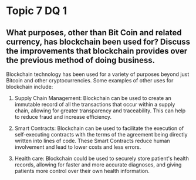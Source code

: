 # Topic 7 DQ 1
## What purposes, other than Bit Coin and related currency, has blockchain been used for? Discuss the improvements that blockchain provides over the previous method of doing business.

Blockchain technology has been used for a variety of purposes beyond just Bitcoin and other cryptocurrencies. Some examples of other uses for blockchain include:

1. Supply Chain Management: Blockchain can be used to create an immutable record of all the transactions that occur within a supply chain, allowing for greater transparency and traceability. This can help to reduce fraud and increase efficiency.

2. Smart Contracts: Blockchain can be used to facilitate the execution of self-executing contracts with the terms of the agreement being directly written into lines of code. These Smart Contracts reduce human involvement and lead to lower costs and less errors.

3. Health care: Blockchain could be used to securely store patient's health records, allowing for faster and more accurate diagnoses, and giving patients more control over their own health information.
